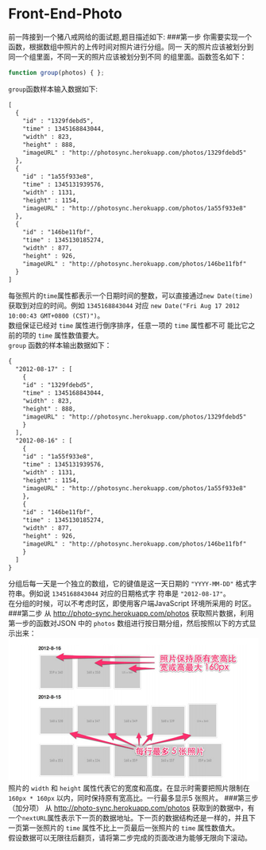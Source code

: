 Front-End-Photo
===============

前一阵接到一个猪八戒网给的面试题,题目描述如下: 
###第一步
你需要实现一个函数，根据数组中照片的上传时间对照片进行分组。同一
天的照片应该被划分到同一个组里面，不同一天的照片应该被划分到不同
的组里面。函数签名如下：
```javascript
function group(photos) { };
```
`group`函数样本输入数据如下:
```
[
  {
    "id" : "1329fdebd5",
    "time" : 1345168843044,
    "width" : 823,
    "height" : 888,
    "imageURL" : "http://photosync.herokuapp.com/photos/1329fdebd5"
  },
  {
    "id" : "1a55f933e8",
    "time" : 1345131939576,
    "width" : 1131,
    "height" : 1154,
    "imageURL" : "http://photosync.herokuapp.com/photos/1a55f933e8"
  },
  {
    "id" : "146be11fbf",
    "time" : 1345130185274,
    "width" : 877,
    "height" : 926,
    "imageURL" : "http://photosync.herokuapp.com/photos/146be11fbf"
  }
]
```
每张照片的`time`属性都表示一个日期时间的整数，可以直接通过`new Date(time)` 获取到对应的时间。例如 `1345168843044` 对应
`new Date("Fri Aug 17 2012 10:00:43 GMT+0800 (CST)")`。  
数组保证已经对 `time` 属性进行倒序排序，任意一项的 `time` 属性都不可
能比它之前的项的 `time` 属性数值要大。  
`group` 函数的样本输出数据如下：
```
{
  "2012-08-17" : [
    {
    "id" : "1329fdebd5",
    "time" : 1345168843044,
    "width" : 823,
    "height" : 888,
    "imageURL" : "http://photosync.herokuapp.com/photos/1329fdebd5"
    }
  ],
  "2012-08-16" : [
    {
    "id" : "1a55f933e8",
    "time" : 1345131939576,
    "width" : 1131,
    "height" : 1154,
    "imageURL" : "http://photosync.herokuapp.com/photos/1a55f933e8"
    },
    {
    "id" : "146be11fbf",
    "time" : 1345130185274,
    "width" : 877,
    "height" : 926,
    "imageURL" : "http://photosync.herokuapp.com/photos/146be11fbf"
    }
  ]
}
```
分组后每一天是一个独立的数组，它的键值是这一天日期的
`"YYYY-MM-DD"` 格式字符串。例如说 `1345168843044` 对应的日期格式字
符串是 `"2012-08-17"`。  
在分组的时候，可以不考虑时区，即使用客户端JavaScript 环境所采用的
时区。
###第二步
从 http://photo-sync.herokuapp.com/photos 获取照片数据，利用第一步的函数对JSON 中的 `photos` 数组进行按日期分组，然后按照以下的方式显示出来：
![示例图1](/sup/demo1.jpg)  
照片的 `width` 和 `height` 属性代表它的宽度和高度。在显示时需要把照片限制在`160px * 160px` 以内，同时保持原有宽高比。一行最多显示5 张照片。
###第三步（加分项）
从 http://photo-sync.herokuapp.com/photos 获取到的数据中，有一个`nextURL`属性表示下一页的数据地址。下一页的数据结构还是一样的，并且下一页第一张照片的 `time` 属性不比上一页最后一张照片的 `time` 属性数值大。  
假设数据可以无限往后翻页，请将第二步完成的页面改进为能够无限向下滚动。
